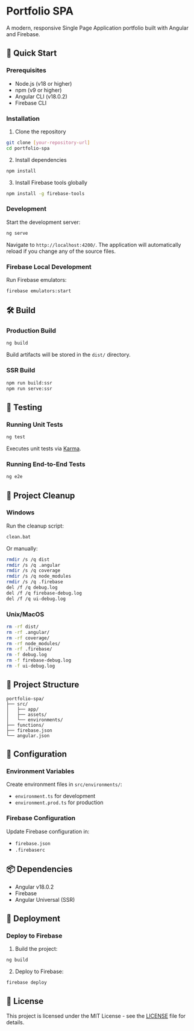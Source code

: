 # Portfolio SPA

A modern, responsive Single Page Application portfolio built with Angular and Firebase.

## 🚀 Quick Start

### Prerequisites

- Node.js (v18 or higher)
- npm (v9 or higher)
- Angular CLI (v18.0.2)
- Firebase CLI

### Installation

1. Clone the repository
```bash
git clone [your-repository-url]
cd portfolio-spa
```

2. Install dependencies
```bash
npm install
```

3. Install Firebase tools globally
```bash
npm install -g firebase-tools
```

### Development

Start the development server:
```bash
ng serve
```
Navigate to `http://localhost:4200/`. The application will automatically reload if you change any of the source files.

### Firebase Local Development

Run Firebase emulators:
```bash
firebase emulators:start
```

## 🛠️ Build

### Production Build

```bash
ng build
```
Build artifacts will be stored in the `dist/` directory.

### SSR Build

```bash
npm run build:ssr
npm run serve:ssr
```

## 🧪 Testing

### Running Unit Tests

```bash
ng test
```
Executes unit tests via [Karma](https://karma-runner.github.io).

### Running End-to-End Tests

```bash
ng e2e
```

## 🧹 Project Cleanup

### Windows

Run the cleanup script:
```bash
clean.bat
```

Or manually:
```bash
rmdir /s /q dist
rmdir /s /q .angular
rmdir /s /q coverage
rmdir /s /q node_modules
rmdir /s /q .firebase
del /f /q debug.log
del /f /q firebase-debug.log
del /f /q ui-debug.log
```

### Unix/MacOS

```bash
rm -rf dist/
rm -rf .angular/
rm -rf coverage/
rm -rf node_modules/
rm -rf .firebase/
rm -f debug.log
rm -f firebase-debug.log
rm -f ui-debug.log
```

## 📁 Project Structure

```
portfolio-spa/
├── src/
│   ├── app/
│   ├── assets/
│   └── environments/
├── functions/
├── firebase.json
└── angular.json
```

## 🔧 Configuration

### Environment Variables

Create environment files in `src/environments/`:
- `environment.ts` for development
- `environment.prod.ts` for production

### Firebase Configuration

Update Firebase configuration in:
- `firebase.json`
- `.firebaserc`

## 📦 Dependencies

- Angular v18.0.2
- Firebase
- Angular Universal (SSR)

## 🚀 Deployment

### Deploy to Firebase

1. Build the project:
```bash
ng build
```

2. Deploy to Firebase:
```bash
firebase deploy
```

## 📝 License

This project is licensed under the MIT License - see the [LICENSE](LICENSE) file for details.

